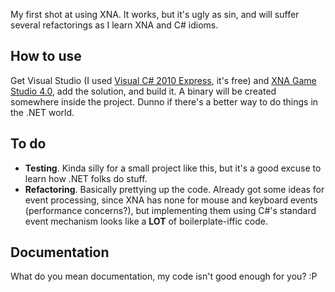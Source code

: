 My first shot at using XNA. It works, but it's ugly as sin, and will suffer several refactorings as I learn XNA and C# idioms.

How to use
----------

Get Visual Studio (I used [Visual C# 2010 Express][vcsx10], it's free) and [XNA Game Studio 4.0][xna4], add the solution, and build it. A binary will be created somewhere inside the project. Dunno if there's a better way to do things in the .NET world.

To do
-----

* **Testing**. Kinda silly for a small project like this, but it's a good excuse to learn how .NET folks do stuff.
* **Refactoring**. Basically prettying up the code. Already got some ideas for event processing, since XNA has none for mouse and keyboard events (performance concerns?), but implementing them using C#'s standard event mechanism looks like a **LOT** of boilerplate-iffic code.

Documentation
-------------

What do you mean documentation, my code isn't good enough for you? :P

[vcsx10]: http://www.microsoft.com/visualstudio/en-us/products/2010-editions/visual-csharp-express
[xna4]: http://www.microsoft.com/download/en/details.aspx?id=23714